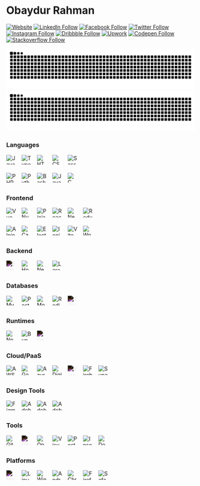 # Obaydur Rahman

[![Website](https://img.shields.io/website?label=opu.rocks&style=for-the-badge&url=https://opu.rocks/?source=github-profile)](https://opu.rocks)
[![LinkedIn Follow](https://img.shields.io/badge/LinkedIn-0077B5?style=for-the-badge&logo=linkedin&logoColor=white)](https://linkedin.com/in/obayedopu)
[![Facebook Follow](https://img.shields.io/badge/Facebook-1877F2?style=for-the-badge&logo=facebook&logoColor=white)](https://facebook.com/obayed.opu.1)
[![Twitter Follow](https://img.shields.io/badge/Twitter-00acee?style=for-the-badge&logo=twitter&logoColor=white)](https://twitter.com/obayedopu)
[![Instagram Follow](https://img.shields.io/badge/Instagram-E4405F?style=for-the-badge&logo=instagram&logoColor=white)](https://instagram.com/obayed_opu)
[![Dribbble Follow](https://img.shields.io/badge/Dribbble-FF0000?style=for-the-badge&logo=dribbble&logoColor=white)](https://dribbble.com/obayedopu)
[![Upwork](https://img.shields.io/badge/UpWork-6FDA44?style=for-the-badge&logo=Upwork&logoColor=white)](https://www.upwork.com/freelancers/~012150354ae6666135?mp_source=share)
[![Codepen Follow](https://img.shields.io/badge/Codepen-000000?style=for-the-badge&logo=codepen&logoColor=white)](https://codepen.io/opuu)
[![Stackoverflow Follow](https://img.shields.io/badge/Stackoverflow-FE7A16?style=for-the-badge&logo=stackoverflow&logoColor=white)](https://stackoverflow.com/users/14350456/obaydur-rahman)

![github contribution grid snake animation](https://raw.githubusercontent.com/opuu/opuu/output/github-contribution-grid-snake-dark.svg#gh-dark-mode-only)
![github contribution grid snake animation](https://raw.githubusercontent.com/opuu/opuu/output/github-contribution-grid-snake.svg#gh-light-mode-only)

### Languages

<img align="left" alt="JavaScript" width="26px" height="26px" src="https://cdn.jsdelivr.net/gh/devicons/devicon@latest/icons/javascript/javascript-original.svg" style="padding-right:15px;" />

<img align="left" alt="TypeScript" width="26px" height="26px" src="https://cdn.jsdelivr.net/gh/devicons/devicon@latest/icons/typescript/typescript-original.svg" style="padding-right:15px;" />

<img align="left" alt="HTML" width="26px" height="26px" src="https://cdn.jsdelivr.net/gh/devicons/devicon@latest/icons/html5/html5-original.svg" style="padding-right:15px;" />

<img align="left" alt="CSS" width="26px" height="26px" src="https://cdn.jsdelivr.net/gh/devicons/devicon@latest/icons/css3/css3-original.svg" style="padding-right:15px;" />

<img align="left" alt="Sass" width="26px" height="26px" src="https://cdn.jsdelivr.net/gh/devicons/devicon@latest/icons/sass/sass-original.svg" style="padding-right:15px;" />

<br/><br/>

<img align="left" alt="PHP" width="26px" height="26px" src="https://cdn.jsdelivr.net/gh/devicons/devicon@latest/icons/php/php-original.svg" style="padding-right:15px;" />

<img align="left" alt="Python" width="26px" height="26px" src="https://cdn.jsdelivr.net/gh/devicons/devicon@latest/icons/python/python-original.svg" style="padding-right:15px;" />

<img align="left" alt="Bash" width="26px" height="26px" src="https://cdn.jsdelivr.net/gh/devicons/devicon@latest/icons/bash/bash-original.svg" style="padding-right:15px;" />

<img align="left" alt="Java" width="26px" height="26px" src="https://cdn.jsdelivr.net/gh/devicons/devicon@latest/icons/java/java-original.svg" style="padding-right:15px;" />

<img align="left" alt="C" width="26px" height="26px" src="https://cdn.jsdelivr.net/gh/devicons/devicon@latest/icons/c/c-original.svg" style="padding-right:15px;" />

<br/>
<br/>

### Frontend

<img align="left" alt="Vue" width="26px" height="26px" src="https://cdn.jsdelivr.net/gh/devicons/devicon@latest/icons/vuejs/vuejs-original.svg" style="padding-right:15px;" />

<img align="left" alt="Nuxt" width="26px" height="26px" src="https://cdn.jsdelivr.net/gh/devicons/devicon@latest/icons/nuxtjs/nuxtjs-original.svg" style="padding-right:15px;" />

<img align="left" alt="Pinia" width="26px" height="26px" src="https://pinia.vuejs.org/logo.svg" style="padding-right:15px;" />

<img align="left" alt="React" width="26px" height="26px" src="https://cdn.jsdelivr.net/gh/devicons/devicon@latest/icons/react/react-original.svg" style="padding-right:15px;" />

<img align="left" alt="Next" width="26px" height="26px" src="https://cdn.jsdelivr.net/gh/devicons/devicon@latest/icons/nextjs/nextjs-original.svg" style="padding-right:15px;" />

<img align="left" alt="Redux" width="26px" height="26px" src="https://cdn.jsdelivr.net/gh/devicons/devicon@latest/icons/redux/redux-original.svg" style="padding-right:15px;" />

<br/><br/>

<img align="left" alt="Alpine.js" width="26px" height="26px" src="https://cdn.jsdelivr.net/gh/devicons/devicon@latest/icons/alpinejs/alpinejs-original.svg" style="padding-right:15px;" />

<img align="left" alt="Capacitor" width="26px" height="26px" src="https://cdn.jsdelivr.net/gh/devicons/devicon@latest/icons/capacitor/capacitor-original.svg" style="padding-right:15px;" />

<img align="left" alt="Electron" width="26px" height="26px" src="https://cdn.jsdelivr.net/gh/devicons/devicon@latest/icons/electron/electron-original.svg" style="padding-right:15px;" />

<img align="left" alt="Ionic/Capacitor" width="26px" height="26px" src="https://cdn.jsdelivr.net/gh/devicons/devicon@latest/icons/ionic/ionic-original.svg" style="padding-right:15px;" />

<img align="left" alt="Vite" width="26px" height="26px" src="https://cdn.jsdelivr.net/gh/devicons/devicon@latest/icons/vitejs/vitejs-original.svg" style="padding-right:15px;" />

<img align="left" alt="Wordpress" width="26px" height="26px" src="https://cdn.jsdelivr.net/gh/devicons/devicon@latest/icons/wordpress/wordpress-plain.svg" style="padding-right:15px;" />

<br/>
<br/>

### Backend

<img align="left" alt="Express" width="26px" height="26px" src="https://cdn.jsdelivr.net/gh/devicons/devicon@latest/icons/express/express-original.svg" style="padding-right:15px; filter: invert(1)" />

<img align="left" alt="Hono" width="26px" height="26px" src="https://hono.dev/images/logo.svg" style="padding-right:15px;" />

<img align="left" alt="Nest" width="26px" height="26px" src="https://cdn.jsdelivr.net/gh/devicons/devicon@latest/icons/nestjs/nestjs-original.svg" style="padding-right:15px;" />

<img align="left" alt="Laravel" width="26px" height="26px" src="https://cdn.jsdelivr.net/gh/devicons/devicon@latest/icons/laravel/laravel-original.svg" style="padding-right:15px;" />

<br/><br/>

### Databases

<img align="left" alt="MySQL" width="26px" height="26px" src="https://cdn.jsdelivr.net/gh/devicons/devicon@latest/icons/mysql/mysql-original.svg" style="padding-right:15px;" />

<img align="left" alt="PostgreSQL" width="26px" height="26px" src="https://cdn.jsdelivr.net/gh/devicons/devicon@latest/icons/postgresql/postgresql-original.svg" style="padding-right:15px;" />

<img align="left" alt="MongoDB" width="26px" height="26px" src="https://cdn.jsdelivr.net/gh/devicons/devicon@latest/icons/mongodb/mongodb-original.svg" style="padding-right:15px;" />

<img align="left" alt="Redis" width="26px" height="26px" src="https://cdn.jsdelivr.net/gh/devicons/devicon@latest/icons/redis/redis-original.svg" style="padding-right:15px;" />

<img align="left" alt="SQLite" width="26px" height="26px" src="https://cdn.jsdelivr.net/gh/devicons/devicon@latest/icons/sqlite/sqlite-plain.svg" style="padding-right:15px; filter: invert(1)" />

<br/>
<br/>

### Runtimes

<img align="left" alt="Node.js" width="26px" height="26px" src="https://cdn.jsdelivr.net/gh/devicons/devicon@latest/icons/nodejs/nodejs-original.svg" style="padding-right:15px;" />

<img align="left" alt="Bun" width="26px" height="26px" src="https://cdn.jsdelivr.net/gh/devicons/devicon@latest/icons/bun/bun-original.svg" style="padding-right:15px;" />

<img align="left" alt="Deno" width="26px" height="26px" src="https://cdn.jsdelivr.net/gh/devicons/devicon@latest/icons/denojs/denojs-original.svg" style="padding-right:15px;filter: invert(1);" />

<br/>
<br/>

### Cloud/PaaS

<img align="left" alt="AWS" width="26px" height="26px" src="https://cdn.jsdelivr.net/gh/devicons/devicon@latest/icons/amazonwebservices/amazonwebservices-original-wordmark.svg" style="padding-right:15px;" />

<img align="left" alt="Google Cloud" width="26px" height="26px" src="https://cdn.jsdelivr.net/gh/devicons/devicon@latest/icons/googlecloud/googlecloud-original.svg" style="padding-right:15px;" />

<img align="left" alt="Azure" width="26px" height="26px" src="https://cdn.jsdelivr.net/gh/devicons/devicon@latest/icons/azure/azure-original.svg" style="padding-right:15px;" />

<img align="left" alt="DigitalOcean" width="26px" height="26px" src="https://cdn.jsdelivr.net/gh/devicons/devicon@latest/icons/digitalocean/digitalocean-original.svg" style="padding-right:15px;" />

<img align="left" alt="Vercel" width="26px" height="26px" src="https://cdn.jsdelivr.net/gh/devicons/devicon@latest/icons/vercel/vercel-original.svg" style="padding-right:15px;filter: invert(1);" />

<img align="left" alt="Firebase" width="26px" height="26px" src="https://cdn.jsdelivr.net/gh/devicons/devicon@latest/icons/firebase/firebase-plain.svg" style="padding-right:15px;" />

<img align="left" alt="Supabase" width="26px" height="26px" src="https://cdn.jsdelivr.net/gh/devicons/devicon@latest/icons/supabase/supabase-original.svg" style="padding-right:15px;" />

<br/><br/>

### Design Tools

<img align="left" alt="Figma" width="26px" height="26px" src="https://cdn.jsdelivr.net/gh/devicons/devicon@latest/icons/figma/figma-original.svg" style="padding-right:15px;" />

<img align="left" alt="Adobe XD" width="26px" height="26px" src="https://cdn.jsdelivr.net/gh/devicons/devicon@latest/icons/xd/xd-plain.svg" style="padding-right:15px;" />

<img align="left" alt="Adobe Photoshop" width="26px" height="26px" src="https://cdn.jsdelivr.net/gh/devicons/devicon@latest/icons/photoshop/photoshop-plain.svg" style="padding-right:15px;" />

<img align="left" alt="Adobe Illustrator" width="26px" height="26px" src="https://cdn.jsdelivr.net/gh/devicons/devicon@latest/icons/illustrator/illustrator-plain.svg" style="padding-right:15px;" />

<br/><br/>

### Tools

<img align="left" alt="Git" width="26px" height="26px" src="https://cdn.jsdelivr.net/gh/devicons/devicon@latest/icons/git/git-original.svg" style="padding-right:15px;" />

<img align="left" alt="GitHub" width="26px" height="26px" src="https://cdn.jsdelivr.net/gh/devicons/devicon@latest/icons/github/github-original.svg" style="padding-right:15px;filter: invert(1);" />

<img align="left" alt="OpenAPI" width="26px" height="26px" src="https://cdn.jsdelivr.net/gh/devicons/devicon@latest/icons/openapi/openapi-original.svg" style="padding-right:15px;" />

<img align="left" alt="Visual Studio Code" width="26px" height="26px" src="https://cdn.jsdelivr.net/gh/devicons/devicon@latest/icons/vscode/vscode-original.svg" style="padding-right:15px;" />

<img align="left" alt="Postman" width="26px" height="26px" src="https://cdn.jsdelivr.net/gh/devicons/devicon@latest/icons/postman/postman-original.svg" style="padding-right:15px;" />

<img align="left" alt="Insomnia" width="26px" height="26px" src="https://cdn.jsdelivr.net/gh/devicons/devicon@latest/icons/insomnia/insomnia-original.svg" style="padding-right:15px;" />

<img align="left" alt="Docker" width="26px" height="26px" src="https://cdn.jsdelivr.net/gh/devicons/devicon@latest/icons/docker/docker-plain.svg" style="padding-right:15px;" />

<br/><br/>

### Platforms

<img align="left" alt="MacOS" width="26px" height="26px" src="https://cdn.jsdelivr.net/gh/devicons/devicon@latest/icons/apple/apple-original.svg" style="padding-right:15px; filter: invert(1)" />

<img align="left" alt="Linux" width="26px" height="26px" src="https://cdn.jsdelivr.net/gh/devicons/devicon@latest/icons/linux/linux-original.svg" style="padding-right:15px;" />

<img align="left" alt="Windows" width="26px" height="26px" src="https://cdn.jsdelivr.net/gh/devicons/devicon@latest/icons/windows8/windows8-original.svg" style="padding-right:15px;" />

<img align="left" alt="Android" width="26px" height="26px" src="https://cdn.jsdelivr.net/gh/devicons/devicon@latest/icons/android/android-original.svg" style="padding-right:15px;" />

<img align="left" alt="Chrome" width="26px" height="26px" src="https://cdn.jsdelivr.net/gh/devicons/devicon@latest/icons/chrome/chrome-original.svg" style="padding-right:15px;" />

<img align="left" alt="Firefox" width="26px" height="26px" src="https://cdn.jsdelivr.net/gh/devicons/devicon@latest/icons/firefox/firefox-original.svg" style="padding-right:15px;" />

<img align="left" alt="Safari" width="26px" height="26px" src="https://cdn.jsdelivr.net/gh/devicons/devicon@latest/icons/safari/safari-original.svg" style="padding-right:15px;" />
